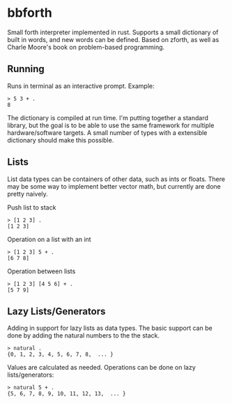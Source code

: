 # bbforth

Small forth interpreter implemented in rust. Supports a small dictionary of built in words, and new words can be defined. 
Based on zforth, as well as Charle Moore's book on problem-based programming.

## Running

Runs in terminal as an interactive prompt. Example:

```
> 5 3 + .
8
```

The dictionary is compiled at run time. I'm putting together a standard library, but the goal is to be able to use the same framework for multiple hardware/software targets. A small number of types with a extensible dictionary should make this possible.

## Lists

List data types can be containers of other data, such as ints or floats. There may be some way to implement better vector math, but currently are done pretty naively.

Push list to stack

```
> [1 2 3] .
[1 2 3]
```

Operation on a list with an int

```
> [1 2 3] 5 + .
[6 7 8]
```

Operation between lists

```
> [1 2 3] [4 5 6] + .
[5 7 9]
```

## Lazy Lists/Generators

Adding in support for lazy lists as data types. The basic support can be done by adding the natural numbers to the the stack.

```
> natural .
{0, 1, 2, 3, 4, 5, 6, 7, 8,  ... }
```

Values are calculated as needed. Operations can be done on lazy lists/generators:

```
> natural 5 + .
{5, 6, 7, 8, 9, 10, 11, 12, 13,  ... }
```